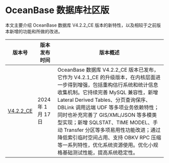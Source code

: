 # OceanBase 数据库社区版

本文主要介绍 OceanBase 数据库 V4.2.2_CE 版本的新特性，以及相较于之前版本新增的功能和所做的改进。

| 版本号     | 版本发布时间        | 版本概述 |
|-----------|--------------------|----------|
| [V4.2.2_CE](https://www.oceanbase.com/product/oceanbase-database-community-rn/releaseNote#V4.2.2) | 2024 年 1 月 17 日  | OceanBase 数据库 V4.2.2_CE 版本已发布，它作为 V4.2.1_CE 的升级版本，在内核层面进一步得到增强，包括重构估行系统和统计信息收集机制。它持续完善 MySQL 兼容性，新增 Lateral Derived Tables、分页查询保序、DBLink 调用远端 UDF 等多项业务依赖特性；同时也补充完善了 GIS/XML/JSON 等多模类型实现；新增 SQLSTAT、TIME MODEL、手动 Transfer 分区等多项易用性功能改进；通过降低索引临时空间占用、支持 OBKV RPC 压缩等一系列特性，优化系统资源使用。优化小规格基础测试性能，提高系统稳定性。|
